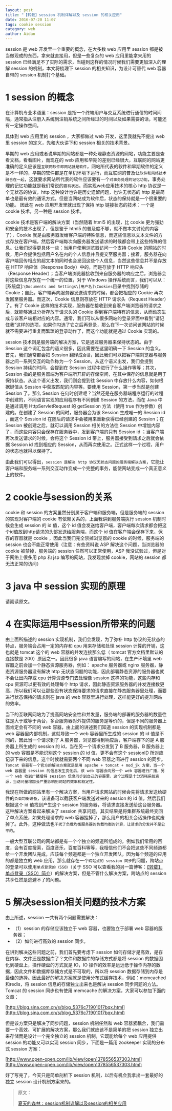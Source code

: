 ```yaml
---
layout: post
title: "【转载】session 机制详解以及 session 的相关应用"
date: 2016-07-20 11:07
tags: cookie session
category: web
author: Aidan
---
```


session 是 web 开发里一个重要的概念，在大多数 web 应用里 session 都是被当做现成的东西，拿来就直接用，但是一些复杂的 web 应用里能拿来用的 session 已经满足不了实际的需求，当碰到这样的情况时候我们需要更加深入的理解 session 的机制，本文将梳理下 session 的相关知识，为设计可替代 web 容器自带的 session 机制打个基础。

# 1 session 的概念

在计算机专业术语里：session 是指一个终端用户与交互系统进行通信的时间间隔，通常指从注册入系统到注销系统之间所经过的时间以及如果需要的话，可能还有一定操作空间。
 
具体到 web 应用里的 session ，大家都做过 web 开发，这里我就先不提出 web 里 session 的定义，先和大伙讲下和 session 相关的技术背景。
 
早期的 web 应用或者说早期的网站都是一种处理静态资源的网站，功能主要是查看文档，看看图片，而现在的 web 应用和早期的差别已经很大，互联网的网站更准确的定义应该是`互联网软件即网站就是软件`，网站所代表的软件和早期软件的定义是不一样的，早期的软件都是在单机环境下运行，而互联网的普及让`软件和网络技术融合在一起`，这就要求网站所代表的软件应该要有一个`对事务处理的记忆功能`，事务处理的记忆功能就是我们常说的`要有状态`。而实现web应用技术的核心 http 协议是一个无状态的协议，http 这种设计也许是历史遗留问题，也许无状态的 http 是最简单也是最有效的通讯方式，但是当网站成为软件后，状态的保持就是一个很重要的功能。
因此在 web 应用开发里就出现了保持 http 链接状态的技术：一个是 cookie 技术，另一种是 session 技术。
 
cookie 技术是客户端的解决方案（当然随着 html5 的出现，比 cookie 更为强劲和安全的技术出现了，但是鉴于 html5 的普及度不够，就不做本文讨论的内容了），Cookie 就是由服务器发给客户端的特殊信息，而这些信息以文本文件的方式存放在客户端，然后客户端每次向服务器发送请求的时候都会带上这些特殊的信息。让我们说得更具体一些：当用户使用浏览器访问一个支持 Cookie 的网站的时候，用户会提供包括用户名在内的个人信息并且提交至服务器；接着，服务器在向客户端回传相应的超文本的同时也会发回这些个人信息，当然这些信息并不是存放在 HTTP 响应体（Response Body）中的，而是存放于 HTTP 响应头（Response Header）；当客户端浏览器接收到来自服务器的响应之后，浏览器会将这些信息存放在一个统一的位置，对于 Windows 操作系统而言，我们可以从： [系统盘]:`\Documents and Settings\[用户名]\Cookies`目录中找到存储的 Cookie；自此，客户端再向服务器发送请求的时候，都会把相应的 Cookie 再次发回至服务器。而这次，Cookie 信息则存放在 HTTP 请求头（Request Header）了。有了 Cookie 这样的技术实现，服务器在接收到来自客户端浏览器的请求之后，就能够通过分析存放于请求头的 Cookie 得到客户端特有的信息，从而动态生成与该客户端相对应的内容。通常，我们可以从很多网站的登录界面中看到“请记住我”这样的选项，如果你勾选了它之后再登录，那么在下一次访问该网站的时候就不需要进行重复而繁琐的登录动作了，而这个功能就是通过 Cookie 实现的。
 
session 技术则是服务端的解决方案，它是通过服务器来保持状态的。由于 Session 这个词汇包含的语义很多，因此需要在这里明确一下 Session 的含义。首先，我们通常都会把 Session 翻译成`会话`，因此我们可以把客户端浏览器与服务器之间一系列交互的动作称为一个 Session。从这个语义出发，我们会提到 Session 持续的时间，会提到在 Session 过程中进行了什么操作等等；其次，Session 指的是服务器端为客户端所开辟的存储空间，在其中保存的信息就是用于保持状态。从这个语义出发，我们则会提到往 Session 中存放什么内容，如何根据键值从 Session 中获取匹配的内容等。要使用 Session，第一步当然是创建 Session 了。那么 Session 在何时创建呢？当然还是在服务器端程序运行的过程中创建的，不同语言实现的应用程序有不同创建 Session 的方法，而在 Java 中是通过调用 HttpServletRequest 的 getSession 方法（使用 true 作为参数）创建的。在创建了 Session 的同时，服务器会为该 Session 生成唯一的 Session id ，而这个 Session id 在随后的请求中会被用来重新获得已经创建的 Session；在 Session 被创建之后，就可以调用 Session 相关的方法往 Session 中增加内容了，而这些内容只会保存在服务器中，发到客户端的只有 Session id ；当客户端再次发送请求的时候，会将这个 Session id 带上，服务器接受到请求之后就会依据 Session id 找到相应的 Session，从而再次使用之。正式这样一个过程，用户的状态也就得以保持了。
 
由此我们可以得出，`session 是解决 http 协议无状态问题的服务端解决方案`，它能让客户端和服务端一系列交互动作变成一个完整的事务，能使网站变成一个真正意义上的软件。

# 2 cookie与session的关系

cookie 和 session 的方案虽然分别属于客户端和服务端，但是服务端的 session 的实现对客户端的 cookie 有依赖关系的，上面我讲到服务端执行 session 机制时候会生成 session 的 id 值，这个 id 值会发送给客户端，客户端每次请求都会把这个id值放到http请求的头部发送给服务端，而这个 id 值在客户端会保存下来，保存的容器就是 cookie ，因此当我们完全禁掉浏览器的 cookie 的时候，服务端的 session 也会不能正常使用（注意：有些资料说 ASP 解决这个问题，当浏览器的 cookie 被禁掉，服务端的 session 任然可以正常使用，ASP 我没试验过，但是对于网络上很多用 php 和 jsp 编写的网站，我发现禁掉 cookie，网站的 session 都无法正常的访问）

# 3 java 中 session 实现的原理

请阅读原文。

# 4 在实际运用中session所带来的问题

由上面所描述的 session 实现机制，我们会发现，为了弥补 http 协议的无状态的特点，服务端会占用一定的内存和 cpu 用来存储和处理 session 计算的开销，这也就是 tomcat 这个的 web 容器的并发连接那么低（ tomcat 官方文档里默认的连接数是 200）原因之一。因此很多 java 语言编写的网站，在生产环境里 web 容器之前会加一个静态资源服务器，例如： apache 服务器或 nginx 服务器，静态资源服务器没有解决 http 无状态问题的功能，因此部署静态资源的服务器也就不会让出内存或 cpu 计算资源专门去处理像 session 这样的功能，这些内存和 cpu 资源可以更有效的处理每个 http 请求，因此静态资源服务器的并发连接数更高，所以我们可以让那些没有状态保持要求的请求直接在静态服务器里处理，而要进行状态保持的请求则在 java 的 web 容器里进行处理，这样能更好的提升网站的效率。
 
当下的互联网网站为了提高网站安全性和并发量，服务端的部署的服务器的数量往往是大于或等于两台，多台服务器对外提供的服务是等价的，但是不同的服务器上面肯定会有不同的 web 容器，由上面的讲述我们知道 session 的实现机制都是 web 容器里内部机制，这就导致一个 web 容器里所生成的 session 的 id 值是不同的，因此当一个请求到了 A 服务器，浏览器得到响应后，客户端存下的是 A 服务器上所生成的 session 的 id，当在另一个请求分发到了 B 服务器，B 服务器上的 web 容器是不能识别这个 session 的 id 值，更不会有这个 sessionID 所对应记录下来的信息，这个时候就需要两个不同 web 容器之间进行 session 的同步。`Tomcat 容器有一个官方的解决方案就是使用 apache + tomcat + mod_jk 方案，当一个 web 容器里 session 的信息发生变化后，该 web 容器会向另一个 web 容器进行广播，另一个 web 收到广播后将 session 信息同步到自己的容器里，这个过程是十分消耗系统资源，当访问量增加会严重影响到网站的效率和稳定性。`
 
我现在所做的网站里有一个解决方案，当用户请求网站的时候会先将请求发送给硬件的`负载均衡设备`，该设备可以截获客户端发送过来的 session 的 id 值，然后我们根据这个 id 值找到产生这个 session 的服务器，将请求直接发送给这台服务器。这种解决方案看起来解决了 session 共享问题，其实结果是将集群系统最终变回了单点系统，如果处理请求的 web 容器挂掉了，那么用户的相关会话操作也就废掉了。此外，这种做法也`干扰了负载均衡服务器的负载均衡的计算，让请求的分发并不是公平的`。
 
一般大型互联公司的网站都是有一个个独立的频道所组成的，例如我们常用的百度，会有百度搜索，百度音乐，百度百科等等，我相信他们不会把这些不同频道都给一个开发团队完成，应该每个频道都是一个独立开发团队，因为每个频道的应用的都是独立的 web 应用，那么就存在一个`跨站点的 session 同步`的问题，跨站点的登录可以使用`单点登录的（SSO）`（关于 SSO 可以查看我的另一篇博客：[【转载】单点登录（SSO）简介](/archives/single-sign-on)）的解决方案，但是不管什么解决方案，跨站点的 session 共享任然是逃避不了的问题。

# 5 解决session相关问题的技术方案

由上所述，session 一共有两个问题需要解决：

- （1）session 的存储应该独立于 web 容器，也要独立于部署 web 容器的服务器；
- （2）如何进行高效的 session 同步。

在讲到解决这些问题之前，我们首先要考虑下 session 如何存储才是高效，是存在内存、文件还是数据库了？文件和数据库的存储方式都是将 session 的数据固化到硬盘上，操作硬盘的方式就是 IO，IO 操作的效率是远远低于操作内存的数据，因此文件和数据库存储方式是不可取的，所以将 session 数据存储到内存是最佳的选择。因此最好的解决方案就是使用分布式缓存技术，例如：memcached和redis，将 session 信息的存储独立出来也是解决 session 同步问题的方法。
Tomcat 的 session 同步也有使用 memcache 的解决方案，大家可以参加下面的文章：

[http://blog.sina.com.cn/s/blog_5376c71901017bqx.html](http://blog.sina.com.cn/s/blog_5376c71901017bqx.html)

但是该方案只是解决了同步问题，session 机制任然和 web 容器紧耦合，我们需要一个高效、可扩展的解决方案，那么我们就应该不是简单的把 session 独立出来存储而是设计一个完全独立的 session 机制，它既能给每个 web 应用提供 session 的功能又可以实现 session 同步，下面是一篇用 zookeeper 实现的分布式 session 方案：

[http://www.open-open.com/lib/view/open1378556537303.html](http://www.open-open.com/lib/view/open1378556537303.html)
 
好了写完了，今天只是简单剖析下 session 机制，以后有机会我拿出一套最好的独立 session 设计机制方案来的。

>原文：
>
>[夏天的森林：session机制详解以及session的相关应用](http://www.cnblogs.com/yupeng/archive/2012/05/24/2517317.html)